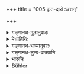 +++
title = "005 कृत-दारो ऽपरान्"

+++

<details><summary>गङ्गानथ-मूलानुवादः</summary>

If a man, having already got a wife, weds another wife, after having begged (for the requisite wealth), sexual enjoyment is his only fruit; the issue belongs to the person who gave him the wealth.—(5)
</details>

<details><summary>मेधातिथिः</summary>

कामतो द्वितीयादिविवाहप्रवृत्तौ भिक्षमाणस्य निषेधो ऽयम् । **रतिमात्रं फलम्** इत्यादिर् अर्थवादः, न यथाश्रुतम् एव प्रतिपत्तव्यम् । 

- <u>अन्ये</u> तु व्याचक्षते । धर्मार्थं सांतानिकाय दातव्यं न कामप्रवृत्तायेति । स एवायम् अर्थः पुनर् अन्यथोच्यते । सान्तानिकाय दातव्यम्, अयं तु रतिकामो न सान्तानिक इत्य् अर्थः ।

- **द्रव्यदातुर्** हि सा **संततिर्** न तस्येति ॥ ११.५ ॥
</details>

<details><summary>गङ्गानथ-भाष्यानुवादः</summary>

This forbids the act of begging for the purpose of marrying more than one wife merely through lust.

‘*Sexual enjoyment is the only fruit*’—This is purely declamatory, and should not be understood in its literal sense.

Others explain the text to mean that ‘gifts for marriage shall be given to one who is going to marry for the purpose of obtaining children, and
*not* to one who is going to do it merely through lust’;—this same idea
being stated in the text in a somewhat different form—‘gifts shall be given to one who is seeking for offspring,—the person mentioned in the text is seeking sexual enjoyment, and not offspring.’

‘*The issue belongs to the person who gave the wealth*,’—and not to the man who marries.—(5)
</details>

<details><summary>गङ्गानथ-तुल्य-वाक्यानि</summary>

*Āpastamba* (2.10.3).—‘But if persons ask for alms for the sake of
sexual gratification, that is improper; and he shall not take heed of such begging.’
</details>

<details><summary>भारुचिः</summary>

धर्मप्रजासंपन्ने दारे द्वितीयदारस्यात्मीयेन द्रव्येण नेदम् अनुज्ञानम् । यस्मात् न हि द्वितीयस्य दारस्य धर्मप्रजासंपत्तौ सत्यां प्राप्तिर् अस्ति । तथा च स्मृत्यन्तरम्- "धर्मप्रजासंपन्ने दारे नान्यां कुर्वीत" इति । एवं च सति कृतदारकार्यस्य द्वितीयदाराधिगमप्रतिषेधो ऽयम् । भिक्षणपक्षम् आश्रित्य निन्दा । तत्र च यथा तदङ्गभावं गच्छतो **द्रव्यदातुः सन्ततिः**, एवम् आत्मीयद्रव्याधिगमे ऽपि कन्याया दातुः सन्ततिः **फलम्** इत्य् अतो प्य् एवं शक्यते निन्दा कल्पयितुम् । द्रव्यशब्दस्योभयत्र प्रवृत्तेः कन्यापि हि शक्यते द्रव्यशब्देनाभिधातुम् । यस्मात् कृतदारकार्यस्य द्वितीयदाराधिगमप्रतिषेधार्तो ऽयं श्लोकः । एतस्मिंस् त्व् अर्थे प्रकरणं नानुगृह्यते, यतः अयम् अन्यप्रकरणानुग्राही । श्लोकार्थ उच्यते- कृतदारकार्यस्य द्वितीयदाराधिगमार्थं भिक्षमाणाय न देयं नियमतः । अत्र चोक्तो निन्दार्थवाद इति । एवं च सति भिक्षमाणायापि न देयम् । तथा च सत्य् अयम् अपवादः पूर्वस्यासान्तानिकाय न देयम् इति । नित्यकर्मार्थायां याचनायां सान्तानिकादिश्लोके दाननियम उक्तो विज्ञेयः । काम्यकर्मार्थायां तु याचनायां दानस्य न विधिर् न प्रतिषेधः । तथा च दर्शयति ॥ ११.५ ॥
</details>

<details><summary>Bühler</summary>

005	If a man who has a wife weds a second wife, having begged money (to defray the marriage expenses, he obtains) no advantage but sensual enjoyment; but the issue (of his second marriage belongs) to the giver of the money.
</details>
